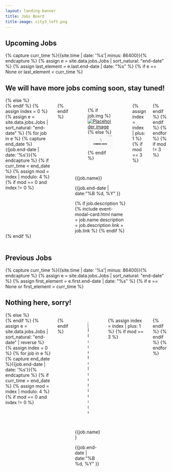 ```yaml
---
layout: landing-banner
title: Jobs Board
title-image: city3_left.png
---
```

<!-- MAKE SURE UPLOADED IMAGES ARE SQUARE -->

<link  rel="stylesheet" href="https://unpkg.com/bulma-modal-fx/dist/css/modal-fx.min.css" />
<div class="hero-body">
    <h2 class="title is-1 centered">Upcoming Jobs</h2>
    {% capture curr_time %}{{site.time | date: '%s'| minus: 86400}}{% endcapture %}
    {% assign e = site.data.jobs.Jobs | sort_natural: "end-date" %}
    {% assign last_element = e.last.end-date | date: "%s" %}
    {% if e == None or last_element < curr_time %}
        <h2> We will have more jobs coming soon, stay tuned! </h2>
    {% else %}
        <div class='columns'>
    {% endif %}
    {% assign index = 0 %}
    {% assign e = site.data.jobs.Jobs | sort_natural: "end-date" %}
    {% for job in e %}
        {% capture end_date %}{{job.end-date | date: '%s'}}{% endcapture %}
        {% if curr_time < end_date %}
            {% assign mod = index | modulo: 4 %}
            {% if mod == 0 and index != 0 %}
                <div class='columns'>
            {% endif %}
            <div class='column is-3'>
                <div class="card">
                    <div class="card-image">
                        <figure class="image is-1by1">
                        {% if job.img %}
                        <a href="{{job.link}}">
                            <img src="{{job.img}}" alt="Placeholder image" class="center">
                        </a>
                        {% else %}
                        <img src="/assets/images/events/upcoming_events.png" alt="Placeholder image">
                        {% endif %}
                        </figure>
                    </div>
                    <br>
                    <div class='card-content'>
                        <p class='title is-4 has-text-centered is-uppercase'> {{job.name}} </p>
                        <p class='subtitle is-6 has-text-centered'>{{job.end-date | date:"%B %d, %Y" }}</p>
                        {% if job.description %}
                            {% include event-modal-card.html name = job.name description = job.description link = job.link %}
                        {% endif %}
                        <br>
                    </div>
                </div>
            </div>
            {% assign index = index | plus: 1 %}
            {% if mod == 3 %}
                </div>
            {% endif %}
        {% endif %}
    {% endfor %}
    {% if mod != 3 %}
        </div>
    {% endif %}
    <br>
    <br>
    <h2 class="title is-1 centered">Previous Jobs</h2>
    {% capture curr_time %}{{site.time | date: '%s'| minus: 86400}}{% endcapture %}
    {% assign e = site.data.jobs.Jobs | sort_natural: "end-date" %}
    {% assign first_element = e.first.end-date | date: "%s" %}
    {% if e == None or first_element > curr_time %}
        <h2> Nothing here, sorry! </h2>
    {% else %}
        <div class='columns'>
    {% endif %}
    {% assign e = site.data.jobs.Jobs | sort_natural: "end-date" | reverse %}
    {% assign index = 0 %}
    {% for job in e %}
        {% capture end_date %}{{job.end-date | date: '%s'}}{% endcapture %}
        {% if curr_time > end_date %}
            {% assign mod = index | modulo: 4 %}
            {% if mod == 0 and index != 0 %}
                <div class='columns'>
            {% endif %}
            <div class='column is-4'>
                <div class="card">
                    <div class="card-image">
                        <figure class="image is-1by1">
                        <img src="{{job.img}}" alt="Placeholder image">
                        </figure>
                    </div>
                    <br>
                    <div class='media-content'>
                        <p class='title is-5 has-text-centered is-uppercase'> {{job.name}}</p>
                        <p class='subtitle is-6 has-text-centered'>{{job.end-date | date:"%B %d, %Y" }}</p>
                        <br>
                    </div>
                </div>
            </div>
            {% assign index = index | plus: 1 %}
            {% if mod == 3 %}
                </div>
            {% endif %}
        {% endif %}
    {% endfor %}
</div>
<script src="/assets/js/modals.js"></script>
